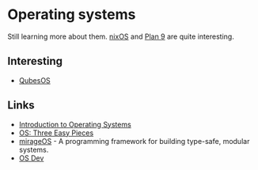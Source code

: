 # Operating systems
Still learning more about them. [nixOS](nixos.md) and [Plan 9](http://www.wikiwand.com/en/Plan_9_from_Bell_Labs) are quite interesting.

## Interesting
- [QubesOS](https://www.qubes-os.org/)

## Links
- [Introduction to Operating Systems](http://pages.cs.wisc.edu/~bart/537/lecturenotes/titlepage.html)
- [OS: Three Easy Pieces](http://pages.cs.wisc.edu/~remzi/OSTEP/)
- [mirageOS](https://mirage.io/) - A programming framework for building type-safe, modular systems.
- [OS Dev](https://wiki.osdev.org/Main_Page)